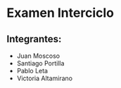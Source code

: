 # Examen Interciclo

## Integrantes:

- Juan Moscoso
- Santiago Portilla
- Pablo Leta
- Victoria Altamirano

